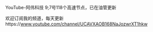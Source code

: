 YouTube-阿伟科技
9;7号118个高速节点，已在油管更新

欢迎订阅我的频道，每天更新https://www.youtube.com/channel/UCAVXAOB168NaJozwrXT1hkw
  

